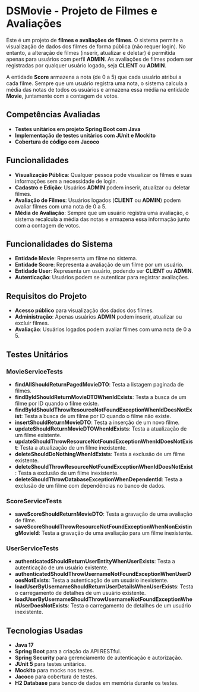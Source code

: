 # DSMovie - Projeto de Filmes e Avaliações

Este é um projeto de **filmes e avaliações de filmes**. O sistema permite a visualização de dados dos filmes de forma pública (não requer login). No entanto, a alteração de filmes (inserir, atualizar e deletar) é permitida apenas para usuários com perfil **ADMIN**. As avaliações de filmes podem ser registradas por qualquer usuário logado, seja **CLIENT** ou **ADMIN**.

A entidade **Score** armazena a nota (de 0 a 5) que cada usuário atribui a cada filme. Sempre que um usuário registra uma nota, o sistema calcula a média das notas de todos os usuários e armazena essa média na entidade **Movie**, juntamente com a contagem de votos.

## Competências Avaliadas

- **Testes unitários em projeto Spring Boot com Java**
- **Implementação de testes unitários com JUnit e Mockito**
- **Cobertura de código com Jacoco**
  
## Funcionalidades

- **Visualização Pública**: Qualquer pessoa pode visualizar os filmes e suas informações sem a necessidade de login.
- **Cadastro e Edição**: Usuários **ADMIN** podem inserir, atualizar ou deletar filmes.
- **Avaliação de Filmes**: Usuários logados (**CLIENT** ou **ADMIN**) podem avaliar filmes com uma nota de 0 a 5.
- **Média de Avaliação**: Sempre que um usuário registra uma avaliação, o sistema recalcula a média das notas e armazena essa informação junto com a contagem de votos.

## Funcionalidades do Sistema

- **Entidade Movie**: Representa um filme no sistema.
- **Entidade Score**: Representa a avaliação de um filme por um usuário.
- **Entidade User**: Representa um usuário, podendo ser **CLIENT** ou **ADMIN**.
- **Autenticação**: Usuários podem se autenticar para registrar avaliações.

## Requisitos do Projeto

- **Acesso público** para visualização dos dados dos filmes.
- **Administração**: Apenas usuários **ADMIN** podem inserir, atualizar ou excluir filmes.
- **Avaliação**: Usuários logados podem avaliar filmes com uma nota de 0 a 5.

## Testes Unitários

### MovieServiceTests

- **findAllShouldReturnPagedMovieDTO**: Testa a listagem paginada de filmes.
- **findByIdShouldReturnMovieDTOWhenIdExists**: Testa a busca de um filme por ID quando o filme existe.
- **findByIdShouldThrowResourceNotFoundExceptionWhenIdDoesNotExist**: Testa a busca de um filme por ID quando o filme não existe.
- **insertShouldReturnMovieDTO**: Testa a inserção de um novo filme.
- **updateShouldReturnMovieDTOWhenIdExists**: Testa a atualização de um filme existente.
- **updateShouldThrowResourceNotFoundExceptionWhenIdDoesNotExist**: Testa a atualização de um filme inexistente.
- **deleteShouldDoNothingWhenIdExists**: Testa a exclusão de um filme existente.
- **deleteShouldThrowResourceNotFoundExceptionWhenIdDoesNotExist**: Testa a exclusão de um filme inexistente.
- **deleteShouldThrowDatabaseExceptionWhenDependentId**: Testa a exclusão de um filme com dependências no banco de dados.

### ScoreServiceTests

- **saveScoreShouldReturnMovieDTO**: Testa a gravação de uma avaliação de filme.
- **saveScoreShouldThrowResourceNotFoundExceptionWhenNonExistingMovieId**: Testa a gravação de uma avaliação para um filme inexistente.

### UserServiceTests

- **authenticatedShouldReturnUserEntityWhenUserExists**: Testa a autenticação de um usuário existente.
- **authenticatedShouldThrowUsernameNotFoundExceptionWhenUserDoesNotExists**: Testa a autenticação de um usuário inexistente.
- **loadUserByUsernameShouldReturnUserDetailsWhenUserExists**: Testa o carregamento de detalhes de um usuário existente.
- **loadUserByUsernameShouldThrowUsernameNotFoundExceptionWhenUserDoesNotExists**: Testa o carregamento de detalhes de um usuário inexistente.

## Tecnologias Usadas

- **Java 17**
- **Spring Boot** para a criação da API RESTful.
- **Spring Security** para gerenciamento de autenticação e autorização.
- **JUnit 5** para testes unitários.
- **Mockito** para mocks nos testes.
- **Jacoco** para cobertura de testes.
- **H2 Database** para banco de dados em memória durante os testes.
